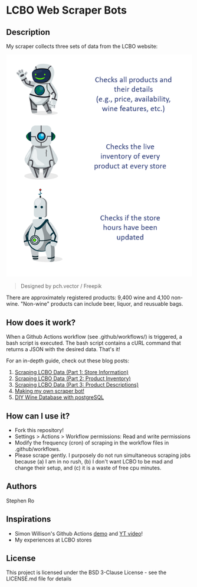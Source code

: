 # LCBO Web Scraper Bots

## Description

My scraper collects three sets of data from the LCBO website:

![](img/robots.png)
>Designed by pch.vector / Freepik

There are approximately registered products: 9,400 wine and 4,100 non-wine. "Non-wine" products can include beer, liquor, and reusuable bags.

## How does it work?

When a Github Actions workflow (see .github/workflows/) is triggered, a bash script is executed. The bash script contains a cURL command that returns a JSON with the desired data. That's it! 

For an in-depth guide, check out these blog posts:

1. [Scraping LCBO Data (Part 1: Store Information)](https://royourboat.github.io/posts/2023-06-01-lcbo-scraper/)
2. [Scraping LCBO Data (Part 2: Product Inventory)](https://royourboat.github.io/posts/2023-06-10-lcbo-scraper/)
3. [Scraping LCBO Data (Part 3: Product Descriptions)](https://royourboat.github.io/posts/2023-06-17-lcbo-scraper/)
4. [Making my own scraper bot!](https://royourboat.github.io/posts/2023-06-22-lcbo-github-actions-bot/)
5. [DIY Wine Database with postgreSQL](https://royourboat.github.io/posts/2023-07-01-lcbo-psql/)

## How can I use it?

* Fork this repository! 
* Settings > Actions > Workflow permissions: Read and write permissions
* Modify the frequency (cron) of scraping in the workflow files in .github/workflows. 
* Please scrape gently. I purposely do not run simultaneous scraping jobs because (a) I am in no rush, (b) I don't want LCBO to be mad and change their setup, and (c) it is a waste of free cpu minutes. 

## Authors

Stephen Ro

## Inspirations

* Simon Willison's Github Actions [demo](https://github.com/simonw/ca-fires-history) and [YT video](https://www.youtube.com/watch?v=2CjA-03yK8I)!
* My experiences at LCBO stores


## License

This project is licensed under the BSD 3-Clause License - see the LICENSE.md file for details
